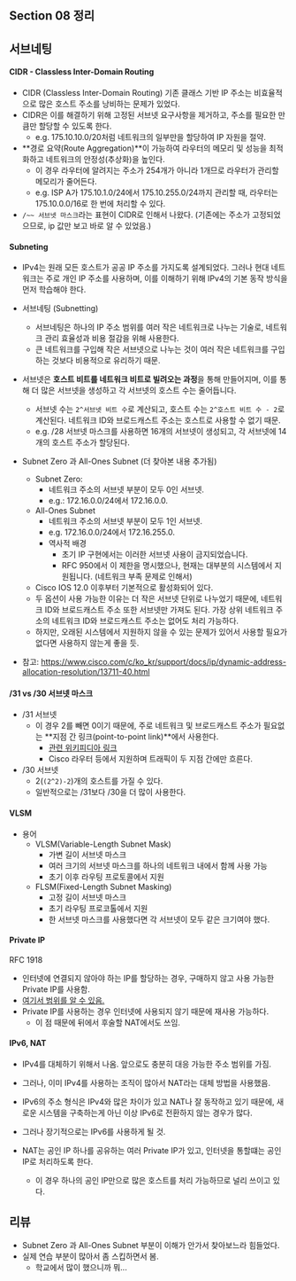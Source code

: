 ## Section 08 정리

## 서브네팅

#### CIDR - Classless Inter-Domain Routing

- CIDR (Classless Inter-Domain Routing)
기존 클래스 기반 IP 주소는 비효율적으로 많은 호스트 주소를 낭비하는 문제가 있었다.
- CIDR은 이를 해결하기 위해 고정된 서브넷 요구사항을 제거하고, 주소를 필요한 만큼만 할당할 수 있도록 한다.
    - e.g. 175.10.10.0/20처럼 네트워크의 일부만을 할당하여 IP 자원을 절약.
- **경로 요약(Route Aggregation)**이 가능하여 라우터의 메모리 및 성능을 최적화하고 네트워크의 안정성(추상화)을 높인다.
    - 이 경우 라우터에 알려지는 주소가 254개가 아니라 1개므로 라우터가 관리할 메모리가 줄어든다.
    - e.g. ISP A가 175.10.1.0/24에서 175.10.255.0/24까지 관리할 때, 라우터는 175.10.0.0/16로 한 번에 처리할 수 있다.
- `/~~ 서브넷 마스크`라는 표현이 CIDR로 인해서 나왔다. (기존에는 주소가 고정되었으므로, ip 값만 보고 바로 알 수 있었음.)


#### Subneting  

- IPv4는 원래 모든 호스트가 공공 IP 주소를 가지도록 설계되었다. 그러나 현대 네트워크는 주로 개인 IP 주소를 사용하며, 이를 이해하기 위해 IPv4의 기본 동작 방식을 먼저 학습해야 한다.

- 서브네팅 (Subnetting)
    - 서브네팅은 하나의 IP 주소 범위를 여러 작은 네트워크로 나누는 기술로, 네트워크 관리 효율성과 비용 절감을 위해 사용한다.
    - 큰 네트워크를 구입해 작은 서브넷으로 나누는 것이 여러 작은 네트워크를 구입하는 것보다 비용적으로 유리하기 때문.
- 서브넷은 **호스트 비트를 네트워크 비트로 빌려오는 과정**을 통해 만들어지며, 이를 통해 더 많은 서브넷을 생성하고 각 서브넷의 호스트 수는 줄어듭니다.
    - 서브넷 수는 `2^서브넷 비트 수`로 계산되고, 호스트 수는 `2^호스트 비트 수 - 2`로 계산된다. 네트워크 ID와 브로드캐스트 주소는 호스트로 사용할 수 없기 때문.
    - e.g. /28 서브넷 마스크를 사용하면 16개의 서브넷이 생성되고, 각 서브넷에 14개의 호스트 주소가 할당된다.

- Subnet Zero 과 All-Ones Subnet (더 찾아본 내용 추가됨)
    - Subnet Zero:
        - 네트워크 주소의 서브넷 부분이 모두 0인 서브넷.
        - e.g.: 172.16.0.0/24에서 172.16.0.0.
    - All-Ones Subnet
        - 네트워크 주소의 서브넷 부분이 모두 1인 서브넷.
        - e.g. 172.16.0.0/24에서 172.16.255.0.
        - 역사적 배경
            - 초기 IP 구현에서는 이러한 서브넷 사용이 금지되었습니다.
            - RFC 950에서 이 제한을 명시했으나, 현재는 대부분의 시스템에서 지원됩니다. (네트워크 부족 문제로 인해서)
    - Cisco IOS 12.0 이후부터 기본적으로 활성화되어 있다.
    - 두 옵션이 사용 가능한 이유는 더 작은 서브넷 단위로 나누었기 때문에, 네트워크 ID와 브로드캐스트 주소 또한 서브넷만 가져도 된다. 가장 상위 네트워크 주소의 네트워크 ID와 브로드캐스트 주소는 없어도 처리 가능하다.
    - 하지만, 오래된 시스템에서 지원하지 않을 수 있는 문제가 있어서 사용할 필요가 없다면 사용하지 않는게 좋을 듯. 

- 참고: https://www.cisco.com/c/ko_kr/support/docs/ip/dynamic-address-allocation-resolution/13711-40.html

#### /31 vs /30 서브넷 마스크

- /31 서브넷
    - 이 경우 2를 빼면 0이기 때문에, 주로 네트워크 및 브로드캐스트 주소가 필요없는 **지점 간 링크(point-to-point link)**에서 사용한다.
        - [관련 위키피디아 링크](https://ko.wikipedia.org/wiki/%EC%A0%90%EB%8C%80%EC%A0%90_%ED%94%84%EB%A1%9C%ED%86%A0%EC%BD%9C)
        - Cisco 라우터 등에서 지원하며 트래픽이 두 지점 간에만 흐른다.
- /30 서브넷
    - 2(`(2^2)-2`)개의 호스트를 가질 수 있다.
    - 일반적으로는 /31보다 /30을 더 많이 사용한다.

#### VLSM

- 용어
    - VLSM(Variable-Length Subnet Mask)
        - 가변 길이 서브넷 마스크
        - 여러 크기의 서브넷 마스크를 하나의 네트워크 내에서 함께 사용 가능
        - 초기 이후 라우팅 프로토콜에서 지원
    - FLSM(Fixed-Length Subnet Masking)
        - 고정 길이 서브넷 마스크
        - 초기 라우팅 프로코톨에서 지원
        - 한 서브넷 마스크를 사용했다면 각 서브넷이 모두 같은 크기여야 했다.

#### Private IP

RFC 1918

- 인터넷에 연결되지 않아야 하는 IP를 할당하는 경우, 구매하지 않고 사용 가능한 Private IP를 사용함.
- [여기서 범위를 알 수 있음.](https://en.wikipedia.org/wiki/Private_network)
- Private IP를 사용하는 경우 인터넷에 사용되지 않기 때문에 재사용 가능하다.
    - 이 점 때문에 뒤에서 후술할 NAT에서도 쓰임.

#### IPv6, NAT

- IPv4를 대체하기 위해서 나옴. 앞으로도 충분히 대응 가능한 주소 범위를 가짐.
- 그러나, 이미 IPv4를 사용하는 조직이 많아서 NAT라는 대체 방법을 사용했음.
- IPv6의 주소 형식은 IPv4와 많은 차이가 있고 NAT나 잘 동작하고 있기 때문에, 새로운 시스템을 구축하는게 아닌 이상 IPv6로 전환하지 않는 경우가 많다.
- 그러나 장기적으로는 IPv6를 사용하게 될 것.

- NAT는 공인 IP 하나를 공유하는 여러 Private IP가 있고, 인터넷을 통할떄는 공인 IP로 처리하도록 한다.
    - 이 경우 하나의 공인 IP만으로 많은 호스트를 처리 가능하므로 널리 쓰이고 있다.

## 리뷰

- Subnet Zero 과 All-Ones Subnet 부분이 이해가 안가서 찾아보느라 힘들었다.
- 실제 연습 부분이 많아서 좀 스킵하면서 봄.
    - 학교에서 많이 했으니까 뭐...



